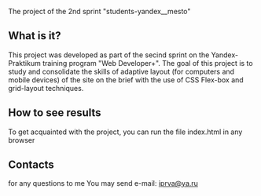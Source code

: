 The project of the 2nd sprint "students-yandex__mesto"

  What is it?
  -----------

  This project was developed as part of the secind sprint on the Yandex-Praktikum training program "Web Developer+". 
  The goal of this project is to study and consolidate the skills of adaptive layout (for computers and mobile devices) of the site on the brief with the use of CSS Flex-box and grid-layout techniques.

  How to see results
  ------------

  To get acquainted with the project, you can run the file index.html in any browser

  Contacts
  --------
  
  for any questions to me You may send e-mail: iprva@ya.ru